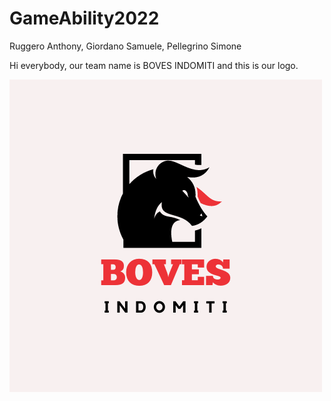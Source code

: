 # GameAbility2022

Ruggero Anthony, Giordano Samuele, Pellegrino Simone

Hi everybody, our team name is BOVES INDOMITI and this is our logo.

![This is our logo](https://github.com/AnthonyRuggero/GameAbility2022/blob/main/BOVES.png)
